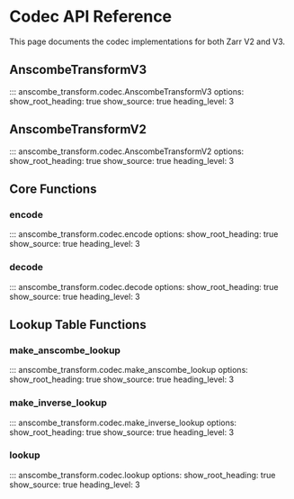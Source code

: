 # Codec API Reference

This page documents the codec implementations for both Zarr V2 and V3.

## AnscombeTransformV3

::: anscombe_transform.codec.AnscombeTransformV3
    options:
      show_root_heading: true
      show_source: true
      heading_level: 3

## AnscombeTransformV2

::: anscombe_transform.codec.AnscombeTransformV2
    options:
      show_root_heading: true
      show_source: true
      heading_level: 3

## Core Functions

### encode

::: anscombe_transform.codec.encode
    options:
      show_root_heading: true
      show_source: true
      heading_level: 3

### decode

::: anscombe_transform.codec.decode
    options:
      show_root_heading: true
      show_source: true
      heading_level: 3

## Lookup Table Functions

### make_anscombe_lookup

::: anscombe_transform.codec.make_anscombe_lookup
    options:
      show_root_heading: true
      show_source: true
      heading_level: 3

### make_inverse_lookup

::: anscombe_transform.codec.make_inverse_lookup
    options:
      show_root_heading: true
      show_source: true
      heading_level: 3

### lookup

::: anscombe_transform.codec.lookup
    options:
      show_root_heading: true
      show_source: true
      heading_level: 3
